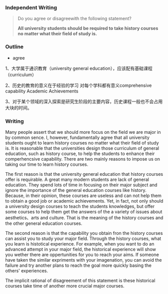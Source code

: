 ### Independent Writing 

> Do you agree or disagreewith the following statement?
>
> **All university students should be required to take history courses no matter what their field of study is.**



### Outline

-  agree 


1、大学属于通识教育（university general education），应该配有基础课程（curriculum）

2、历史的教育的意义在于经验的学习 对每个学科都有意义comprehensive capability 	Academic Achievements

3、对于某个领域的深入探索是研究生阶段的主要内容，历史课程一般也不会占用大块的时间。



### Writing

Many people assert that we should more focus on the field we are major in by common sence. I, however, fundamentally agree that all university students ought to learn history courses no matter what their field of study is. It is reasonable that the universities design those curriculum of general education, such as history course, to help the students to enhance their comperhencsive capability. There are two mainly reasons to impose us on taking our time to learn history courses.



The first reason is that the university general education that history courses offer is requirable. A great many modern students are lack of general education. They spend lots of time in focusing on their major subject and ignore the importance of the general education courses like history. Because, in their opinion, these courses are useless and can not help them to obtain a good job or academic achievements. Yet, in fact, not only should a university design courses to teach the students knowledges, but offer some courses to help them get the answers of the a variety of  issues about aesthetics、arts and culture. That is the meaning of the history courses and the other general education courses.



The second reason is that the capability you obtain fron the history courses can assist you to study your major field. Through the history courses, what you learn is histotical experience. For example, when you want to do an advanced attempt in your major field, the historical experience will show you wether there are oppertunities for you to reach your aims. If someone have taken the similar expriments with your imagenation, you can avoid the failure and try another plans to reach the goal more quickly basing the others' experiences.



The implicit rational of disagreement of this statement is these historical courses take time of another more crucial major courses. 